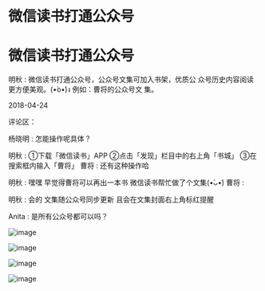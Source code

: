 # 微信读书打通公众号

# 微信读书打通公众号

明秋 : 微信读书打通公众号，公众号文集可加入书架，优质公 众号历史内容阅读更方便美观。(•̀o•́)ง 例如：曹将的公众号文 集。

2018-04-24

评论区：

杨晓明 : 怎能操作呢具体？

明秋 : ①下载「微信读书」APP ②点击「发现」栏目中的右上角「书城」 ③在搜索框内输入「曹将」 曹将 : 还有这种操作哈

明秋 : 嘿嘿 早觉得曹将可以再出一本书 微信读书帮忙做了个文集(•̀ᴗ•́) 曹将 :

明秋 : 会的 文集随公众号同步更新 且会在文集封面右上角标红提醒

Anita : 是所有公众号都可以吗？

![image](img/Image_136.png)

![image](img/Image_137.png)

![image](img/Image_138.png)

![image](img/Image_139.png)
